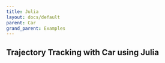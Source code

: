 ```yaml
---
title: Julia
layout: docs/default
parent: Car
grand_parent: Examples
---
```



## Trajectory Tracking with Car using Julia